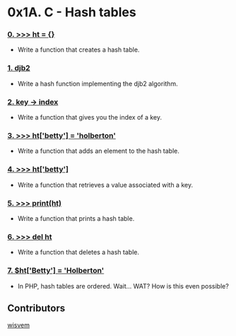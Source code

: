 # 0x1A. C - Hash tables

### [0. >>> ht = {}](./0-hash_table_create.c)
- Write a function that creates a hash table.
### [1. djb2](./1-djb2.c)
- Write a hash function implementing the djb2 algorithm.
### [2. key -> index](./2-key_index.c)
- Write a function that gives you the index of a key.
### [3. >>> ht['betty'] = 'holberton'](./3-hash_table_set.c)
- Write a function that adds an element to the hash table.
### [4. >>> ht['betty']](./4-hash_table_get.c)
- Write a function that retrieves a value associated with a key.
### [5. >>> print(ht)](./5-hash_table_print.c)
- Write a function that prints a hash table.
### [6. >>> del ht](./6-hash_table_delete.c)
- Write a function that deletes a hash table.
### [7. $ht['Betty'] = 'Holberton'](./100-sorted_hash_table.c)
- In PHP, hash tables are ordered. Wait… WAT? How is this even possible?

## Contributors
[wisvem](https://github.com/wisvem)